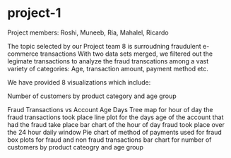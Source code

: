 # project-1

Project members: Roshi, Muneeb, Ria, Mahalel, Ricardo

The topic selected by our Project team 8 is surroudning fraudulent e-commerce transactions
With two data sets merged, we filtered out the legimate transactions to analyze the fraud transcations among a vast variety of categories: Age, transaction amount, payment method etc.

We have provided 8 visualizations which include:

Number of customers by product category and age group

Fraud Transactions vs Account Age Days
Tree map for hour of day the fraud transactions took place
line plot for the days age of the account that had the fraud take place
bar chart of the hour of day fraud took place over the 24 hour daily window
Pie chart of method of payments used for fraud
box plots for fraud and non fraud transactions
bar chart for number of customers by product cateogry and age group
